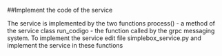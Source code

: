 ##Implement the code of the service

The service is implemented by the two functions
process() - a method of the service class
run_codigo - the function called by the grpc messaging system. To implement the service edit file simplebox_service.py and implement the service in these functions

